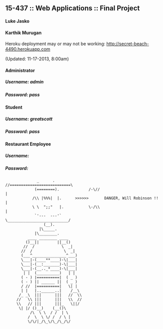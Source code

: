 

## 15-437 :: Web Applications :: Final Project

#### Luke Jasko
#### Karthik Murugan


Heroku deployment may or may not be working: http://secret-beach-4490.herokuapp.com

(Updated: 11-17-2013, 8:00am)

#### Administrator
##### Username: admin
##### Password: pass

#### Student
##### Username: greatscott
##### Password: pass

#### Restaurant Employee
##### Username:
##### Password:


                        
                        
                  _      .                   //===========================\
                 (========).             /-\//                             |
                /\\ |%%%|  |.      >>>>>>       DANGER, Will Robinson !!   |
                \ \  ";;"   |.           \-/\\                             |
                 `'---  ---'`                 \___________________________/
                     (__). 
                   |\_____.
                 |\________.                                                       
              ____ ________ ____
             ()__||        ||__()
            //  /            \  _|
           //  /              \  _|
           (___^_______________^___)
           \___|-(____**____)-\|___|
           \___|-(__:_______)-\|___|
           \___|-(__.._*____)-\|___|
            | |  (__________)   | |
           ( - ) |==========|  ( _ )
           ( - ) || ______ ||  ( _ )
           / //  |==========|   \| |
           | |   |..______..|    /__\
          /_ _\  |||      |||   //  \\
         //   \\ |||      |||   \\  //
         \\   // |||      |||_   \||/
          \| |/ ()__)    (__()\
               /\  \ \  / /  | \
              /  \  \ \/ /  / \ |
              \/\/|_/\_\/\_/\_/\/
                                            
                                            
                                            